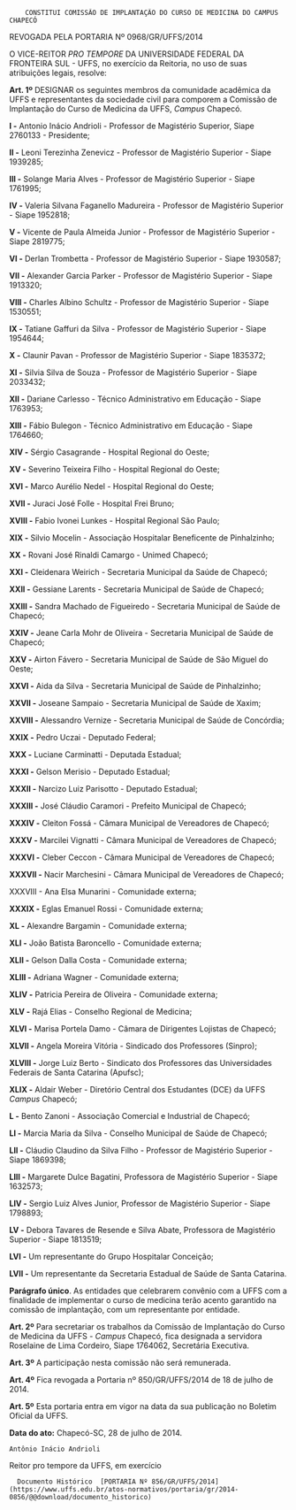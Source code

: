         CONSTITUI COMISSÃO DE IMPLANTAÇÃO DO CURSO DE MEDICINA DO CAMPUS CHAPECÓ  

REVOGADA PELA PORTARIA Nº 0968/GR/UFFS/2014

 O VICE-REITOR *PRO TEMPORE* DA UNIVERSIDADE FEDERAL DA FRONTEIRA SUL - UFFS, no exercício da Reitoria, no uso de suas atribuições legais, resolve:

 **Art. 1º** DESIGNAR os seguintes membros da comunidade acadêmica da UFFS e representantes da sociedade civil para comporem a Comissão de Implantação do Curso de Medicina da UFFS, *Campus* Chapecó.

 **I -** Antonio Inácio Andrioli - Professor de Magistério Superior, Siape 2760133 - Presidente;

 **II -** Leoni Terezinha Zenevicz - Professor de Magistério Superior - Siape 1939285;

 **III -** Solange Maria Alves - Professor de Magistério Superior - Siape 1761995;

 **IV -** Valeria Silvana Faganello Madureira - Professor de Magistério Superior - Siape 1952818;

 **V -** Vicente de Paula Almeida Junior - Professor de Magistério Superior - Siape 2819775;

 **VI -** Derlan Trombetta - Professor de Magistério Superior - Siape 1930587;

 **VII -** Alexander Garcia Parker - Professor de Magistério Superior - Siape 1913320;

 **VIII -** Charles Albino Schultz - Professor de Magistério Superior - Siape 1530551;

 **IX -** Tatiane Gaffuri da Silva - Professor de Magistério Superior - Siape 1954644;

 **X -** Claunir Pavan - Professor de Magistério Superior - Siape 1835372;

 **XI -** Silvia Silva de Souza - Professor de Magistério Superior - Siape 2033432;

 **XII -** Dariane Carlesso - Técnico Administrativo em Educação - Siape 1763953;

 **XIII -** Fábio Bulegon - Técnico Administrativo em Educação - Siape 1764660;

 **XIV -** Sérgio Casagrande - Hospital Regional do Oeste;

 **XV -** Severino Teixeira Filho - Hospital Regional do Oeste;

 **XVI -** Marco Aurélio Nedel - Hospital Regional do Oeste;

 **XVII -** Juraci José Folle - Hospital Frei Bruno;

 **XVIII -** Fabio Ivonei Lunkes - Hospital Regional São Paulo;

 **XIX -** Silvio Mocelin - Associação Hospitalar Beneficente de Pinhalzinho;

 **XX -** Rovani José Rinaldi Camargo - Unimed Chapecó;

 **XXI -** Cleidenara Weirich - Secretaria Municipal da Saúde de Chapecó;

 **XXII -** Gessiane Larents - Secretaria Municipal de Saúde de Chapecó;

 **XXIII -** Sandra Machado de Figueiredo - Secretaria Municipal de Saúde de Chapecó;

 **XXIV -** Jeane Carla Mohr de Oliveira - Secretaria Municipal de Saúde de Chapecó;

 **XXV -** Airton Fávero - Secretaria Municipal de Saúde de São Miguel do Oeste;

 **XXVI -** Aida da Silva - Secretaria Municipal de Saúde de Pinhalzinho;

 **XXVII -** Joseane Sampaio - Secretaria Municipal de Saúde de Xaxim;

 **XXVIII -** Alessandro Vernize - Secretaria Municipal de Saúde de Concórdia;

 **XXIX -** Pedro Uczai - Deputado Federal;

 **XXX -** Luciane Carminatti - Deputada Estadual;

 **XXXI -** Gelson Merisio - Deputado Estadual;

 **XXXII -** Narcizo Luiz Parisotto - Deputado Estadual;

 **XXXIII -** José Cláudio Caramori - Prefeito Municipal de Chapecó;

 **XXXIV -** Cleiton Fossá - Câmara Municipal de Vereadores de Chapecó;

 **XXXV -** Marcilei Vignatti - Câmara Municipal de Vereadores de Chapecó;

 **XXXVI -** Cleber Ceccon - Câmara Municipal de Vereadores de Chapecó;

 **XXXVII -** Nacir Marchesini - Câmara Municipal de Vereadores de Chapecó;

 XXXVIII - Ana Elsa Munarini - Comunidade externa;

 **XXXIX -** Eglas Emanuel Rossi - Comunidade externa;

 **XL -** Alexandre Bargamin - Comunidade externa;

 **XLI -** João Batista Baroncello - Comunidade externa;

 **XLII -** Gelson Dalla Costa - Comunidade externa;

 **XLIII -** Adriana Wagner - Comunidade externa;

 **XLIV -** Patricia Pereira de Oliveira - Comunidade externa;

 **XLV -** Rajá Elias - Conselho Regional de Medicina;

 **XLVI -** Marisa Portela Damo - Câmara de Dirigentes Lojistas de Chapecó;

 **XLVII -** Angela Moreira Vitória - Sindicado dos Professores (Sinpro);

 **XLVIII -** Jorge Luiz Berto - Sindicato dos Professores das Universidades Federais de Santa Catarina (Apufsc);

 **XLIX -** Aldair Weber - Diretório Central dos Estudantes (DCE) da UFFS *Campus* Chapecó;

 **L -** Bento Zanoni - Associação Comercial e Industrial de Chapecó;

 **LI -** Marcia Maria da Silva - Conselho Municipal de Saúde de Chapecó;

 **LII -** Cláudio Claudino da Silva Filho - Professor de Magistério Superior - Siape 1869398;

 **LIII -** Margarete Dulce Bagatini, Professora de Magistério Superior - Siape 1632573;

 **LIV -** Sergio Luiz Alves Junior, Professor de Magistério Superior - Siape 1798893;

 **LV -**  Debora Tavares de Resende e Silva Abate, Professora de Magistério Superior - Siape 1813519;

 **LVI -** Um representante do Grupo Hospitalar Conceição;

 **LVII -** Um representante da Secretaria Estadual de Saúde de Santa Catarina.

 **Parágrafo único**. As entidades que celebrarem convênio com a UFFS com a finalidade de implementar o curso de medicina terão acento garantido na comissão de implantação, com um representante por entidade.

 **Art. 2º** Para secretariar os trabalhos da Comissão de Implantação do Curso de Medicina da UFFS - *Campus* Chapecó, fica designada a servidora Roselaine de Lima Cordeiro, Siape 1764062, Secretária Executiva.

 **Art. 3º** A participação nesta comissão não será remunerada.

 **Art. 4º** Fica revogada a Portaria nº 850/GR/UFFS/2014 de 18 de julho de 2014.

 **Art. 5º** Esta portaria entra em vigor na data da sua publicação no Boletim Oficial da UFFS.

  

   **Data do ato:** Chapecó-SC, 28 de julho de 2014.   
 

    Antônio Inácio Andrioli   
 Reitor pro tempore da UFFS, em exercício 

      Documento Histórico  [PORTARIA Nº 856/GR/UFFS/2014](https://www.uffs.edu.br/atos-normativos/portaria/gr/2014-0856/@@download/documento_historico)     
      